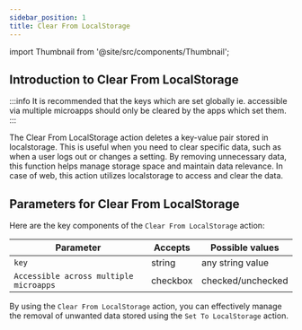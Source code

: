 ```yaml
---
sidebar_position: 1
title: Clear From LocalStorage
---
```

import Thumbnail from '@site/src/components/Thumbnail';

## Introduction to Clear From LocalStorage

:::info
It is recommended that the keys which are set globally ie. accessible via multiple microapps should only be cleared by the apps which set them.
:::

The Clear From LocalStorage action deletes a key-value pair stored in localstorage. This is useful when you need to clear specific data, such as when a user logs out or changes a setting. By removing unnecessary data, this function helps manage storage space and maintain data relevance. In case of web, this action utilizes localstorage to access and clear the data.


<figure>
<Thumbnail src="/img/reference/actionflow-blocks/remove-key-val/removekeyval-1.png" alt="Clear From LocalStorage 1" />
</figure>

## Parameters for Clear From LocalStorage

Here are the key components of the `Clear From LocalStorage` action:

| Parameter   | Accepts | Possible values                                   |
|-------------|---------|---------------------------------------------------|
| `key`      | string  | any string value                                   |
| `Accessible across multiple microapps` |  checkbox |  checked/unchecked        |

<figure>
<Thumbnail src="/img/reference/actionflow-blocks/remove-key-val/removekeyval-2.png" alt="Clear From LocalStorage 2" />
</figure>


By using the `Clear From LocalStorage` action, you can effectively manage the removal of unwanted data stored using the `Set To LocalStorage` action.